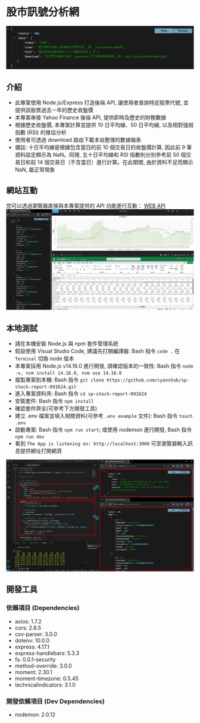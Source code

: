 # 股市訊號分析網

![導覽圖片](public/readme/introduce.png)

## 介紹

- 此專案使用 Node.js/Express 打造後端 API, 讓使用者查詢特定股票代號, 並提供該股票過去一年的歷史收盤價
- 本專案串接 Yahoo Finance 後端 API, 提供即時及歷史的財務數據
- 根據歷史收盤價, 本專案計算並提供 10 日平均線、50 日平均線, 以及相對強弱指數 (RSI) 的推估分析
- 使用者可透過 download 路由下載本站整理的數據報表
- 備註: 十日平均線是根據包含當日的前 10 個交易日的收盤價計算, 因此前 9 筆資料設定顯示為 NaN。同理, 五十日平均線和 RSI 指數則分別參考前 50 個交易日和前 14 個交易日（不含當日）進行計算。在此期間, 由於資料不足而顯示 NaN, 屬正常現象

## 網站互動

您可以透過瀏覽器直接與本專案提供的 API 功能進行互動：
[WEB API](https://sp-stock-report-091624.onrender.com/)
![導覽圖片](public/readme/introduce1.png)

## 本地測試

- 請在本機安裝 Node.js 與 npm 套件管理系統
- 假設使用 Visual Studio Code, 建議先打開編譯器: Bash 指令 `code .` 在 `Terminal` 切換 node 版本
- 本專案採用 Node.js v14.16.0 進行開發, 請確認版本的一致性: Bash 指令 `node -v, nvm install 14.16.0, nvm use 14.16.0`
- 複製專案到本機: Bash 指令 `git clone https://github.com/cyanshub/sp-stock-report-091624.git`
- 進入專案資料夾: Bash 指令 `cd sp-stock-report-091624`
- 安裝套件: Bash 指令 `npm install`
- 確認套件齊全(可參考下方開發工具)
- 建立 .env 檔案並填入相關資料(可參考 `.env example` 文件): Bash 指令 `touch .env`
- 啟動專案: Bash 指令 `npm run start`; 或使用 nodemon 進行開發, Bash 指令 `npm run dev`
- 看到 `The App is listening on: http://localhost:3000` 可至瀏覽器輸入訊息提供網址打開網頁

![導覽圖片](public/readme/introduce2.png)

## 開發工具

### 依賴項目 (Dependencies)

- axios: 1.7.2
- cors: 2.8.5
- csv-parser: 3.0.0
- dotenv: 10.0.0
- express: 4.17.1
- express-handlebars: 5.3.3
- fs: 0.0.1-security
- method-override: 3.0.0
- moment: 2.30.1
- moment-timezone: 0.5.45
- technicalindicators: 3.1.0

### 開發依賴項目 (Dev Dependencies)

- nodemon: 2.0.12
